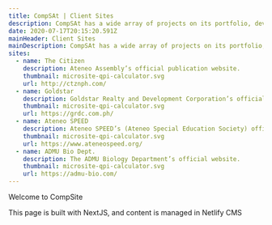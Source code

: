 ```yaml
---
title: CompSAt | Client Sites
description: CompSAt has a wide array of projects on its portfolio, developed for several companies and organizations.
date: 2020-07-17T20:15:20.591Z
mainHeader: Client Sites
mainDescription: CompSAt has a wide array of projects on its portfolio, developed for several companies and organizations.
sites:
  - name: The Citizen
    description: Ateneo Assembly’s official publication website.
    thumbnail: microsite-qpi-calculator.svg
    url: http://ctznph.com/
  - name: Goldstar
    description: Goldstar Realty and Development Corporation’s official listing website.
    thumbnail: microsite-qpi-calculator.svg
    url: https://grdc.com.ph/
  - name: Ateneo SPEED
    description: Ateneo SPEED’s (Ateneo Special Education Society) official website.
    thumbnail: microsite-qpi-calculator.svg
    url: https://www.ateneospeed.org/
  - name: ADMU Bio Dept.
    description: The ADMU Biology Department’s official website.
    thumbnail: microsite-qpi-calculator.svg
    url: https://admu-bio.com/
---
```


Welcome to CompSite

This page is built with NextJS, and content is managed in Netlify CMS

